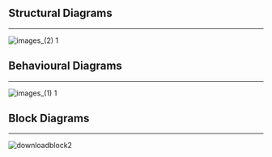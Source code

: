 ## Structural Diagrams
---
![images_(2) 1](https://user-images.githubusercontent.com/94213473/144032181-a919a511-12c6-4773-a59b-892cb15a7f2d.jpeg)

## Behavioural Diagrams
---
![images_(1) 1](https://user-images.githubusercontent.com/94213473/144034004-36e37ef4-1fc2-4385-8a75-ec43cc3819a5.png)

## Block Diagrams
---
![downloadblock2](https://user-images.githubusercontent.com/94213473/144034851-3053d0b6-31b8-46e8-9880-0be2429864c9.png)
